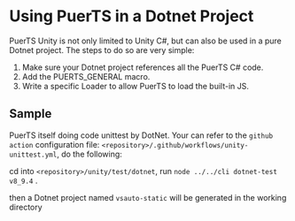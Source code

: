 # Using PuerTS in a Dotnet Project

PuerTS Unity is not only limited to Unity C#, but can also be used in a pure Dotnet project. The steps to do so are very simple:

1. Make sure your Dotnet project references all the PuerTS C# code.
2. Add the PUERTS_GENERAL macro.
3. Write a specific Loader to allow PuerTS to load the built-in JS.


## Sample
PuerTS itself doing code unittest by DotNet. Your can refer to the `github action` configuration file: `<repository>/.github/workflows/unity-unittest.yml`, do the following:

cd into `<repository>/unity/test/dotnet`, run `node ../../cli dotnet-test v8_9.4` .

then a Dotnet project named `vsauto-static` will be generated in the working directory